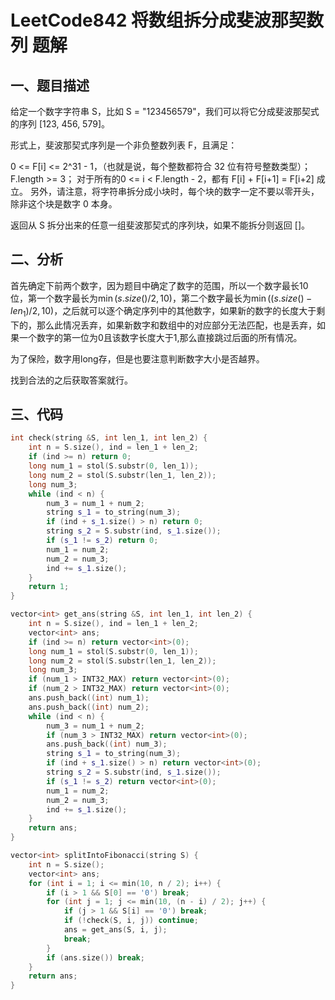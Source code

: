 # LeetCode842 将数组拆分成斐波那契数列 题解

## 一、题目描述

给定一个数字字符串 S，比如 S = "123456579"，我们可以将它分成斐波那契式的序列 [123, 456, 579]。

形式上，斐波那契式序列是一个非负整数列表 F，且满足：

0 <= F[i] <= 2^31 - 1，（也就是说，每个整数都符合 32 位有符号整数类型）；
F.length >= 3；
对于所有的0 <= i < F.length - 2，都有 F[i] + F[i+1] = F[i+2] 成立。
另外，请注意，将字符串拆分成小块时，每个块的数字一定不要以零开头，除非这个块是数字 0 本身。

返回从 S 拆分出来的任意一组斐波那契式的序列块，如果不能拆分则返回 []。



## 二、分析

首先确定下前两个数字，因为题目中确定了数字的范围，所以一个数字最长10位，第一个数字最长为$\min(s.size() / 2, 10)$，第二个数字最长为$\min((s.size() - len_1) / 2, 10)$，之后就可以逐个确定序列中的其他数字，如果新的数字的长度大于剩下的，那么此情况丢弃，如果新数字和数组中的对应部分无法匹配，也是丢弃，如果一个数字的第一位为0且该数字长度大于1,那么直接跳过后面的所有情况。

为了保险，数字用long存，但是也要注意判断数字大小是否越界。

找到合法的之后获取答案就行。



## 三、代码

```c++
int check(string &S, int len_1, int len_2) {
    int n = S.size(), ind = len_1 + len_2;
    if (ind >= n) return 0;
    long num_1 = stol(S.substr(0, len_1));
    long num_2 = stol(S.substr(len_1, len_2));
    long num_3;
    while (ind < n) {
        num_3 = num_1 + num_2;
        string s_1 = to_string(num_3);
        if (ind + s_1.size() > n) return 0;
        string s_2 = S.substr(ind, s_1.size());
        if (s_1 != s_2) return 0;
        num_1 = num_2;
        num_2 = num_3;
        ind += s_1.size();
    }
    return 1;
}

vector<int> get_ans(string &S, int len_1, int len_2) {
    int n = S.size(), ind = len_1 + len_2;
    vector<int> ans;
    if (ind >= n) return vector<int>(0);
    long num_1 = stol(S.substr(0, len_1));
    long num_2 = stol(S.substr(len_1, len_2));
    long num_3;
    if (num_1 > INT32_MAX) return vector<int>(0);
    if (num_2 > INT32_MAX) return vector<int>(0);
    ans.push_back((int) num_1);
    ans.push_back((int) num_2);
    while (ind < n) {
        num_3 = num_1 + num_2;
        if (num_3 > INT32_MAX) return vector<int>(0);
        ans.push_back((int) num_3);
        string s_1 = to_string(num_3);
        if (ind + s_1.size() > n) return vector<int>(0);
        string s_2 = S.substr(ind, s_1.size());
        if (s_1 != s_2) return vector<int>(0);
        num_1 = num_2;
        num_2 = num_3;
        ind += s_1.size();
    }
    return ans;
}

vector<int> splitIntoFibonacci(string S) {
    int n = S.size();
    vector<int> ans;
    for (int i = 1; i <= min(10, n / 2); i++) {
        if (i > 1 && S[0] == '0') break; 
        for (int j = 1; j <= min(10, (n - i) / 2); j++) {
            if (j > 1 && S[i] == '0') break; 
            if (!check(S, i, j)) continue;
            ans = get_ans(S, i, j);
            break;
        }
        if (ans.size()) break;
    }
    return ans;
}
```

